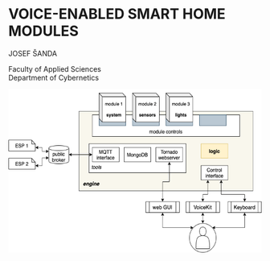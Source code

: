 # VOICE-ENABLED SMART HOME MODULES

JOSEF ŠANDA

Faculty of Applied Sciences\
Department of Cybernetics

<img src="../../.img/vh_project_design.png" width="544px" height="325px" />